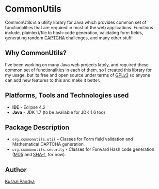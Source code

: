 # CommonUtils

CommonUtils is a utility library for Java which provides common set of functionalities that are required in most of the web applications. Functions include, plaintext/file to hash-code generation, validating form fields, generating random [CAPTCHA](http://en.wikipedia.org/wiki/CAPTCHA) challenges, and many other stuff.

## Why CommonUtils?

I've been working on many Java web projects lately, and required these common set of functionalities in each of them, so I created this library for my usage, but its free and open source under terms of [GPLv3](http://www.gnu.org/licenses/gpl.html) so anyone can add new features to this and make it better.

## Platforms, Tools and Technologies used

* **IDE** - Eclipse 4.2
* **Java** - JDK 1.7 (to be available for JDK 1.6 too)

## Package Description

* `org.commonutils.util` - Classes for Form field validation and Mathematical CAPTCHA generation.
* `org.commonutils.security` - Classes for Forward Hash code generation ([MD5](http://www.ietf.org/rfc/rfc1321.txt) and [SHA-1](http://www.ietf.org/rfc/rfc3174.txt), for now).

## Author

[Kushal Pandya](https://github.com/kushalpandya)
